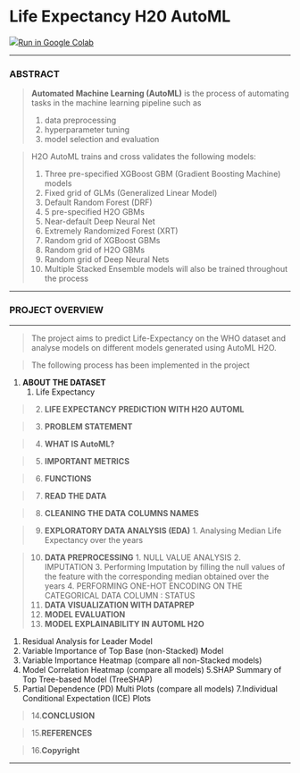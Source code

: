 # Life Expectancy H20 AutoML


<a href="https://githubtocolab.com/ShreyaJaiswal1604/Coursework-Data-Science-Engineering-Methods/blob/main/AutoML/Life_Expectancy_H2O_AutoML.ipynb">
<img src="https://www.tensorflow.org/images/colab_logo_32px.png" />Run in Google Colab</a>


<hr>
<h3> ABSTRACT</h3>

> **Automated Machine Learning (AutoML)** is the process of automating tasks in the machine learning pipeline such as 
> 1.   data preprocessing
> 2.   hyperparameter tuning
> 3. model selection and evaluation

> H2O AutoML trains and cross validates the following models:
> <ol>
> <li>Three pre-specified XGBoost GBM (Gradient Boosting Machine) models</li>
> <li>Fixed grid of GLMs (Generalized Linear Model)
> <li>Default Random Forest (DRF)
> <li>5 pre-specified H2O GBMs
> <li>Near-default Deep Neural Net
> <li>Extremely Randomized Forest (XRT)
> <li>Random grid of XGBoost GBMs
> <li>Random grid of H2O GBMs
> <li>Random grid of Deep Neural Nets
> <li>Multiple Stacked Ensemble models will also be trained throughout the process
> </ol>

<hr>
<h3> PROJECT OVERVIEW</h3>
  

---



> The project aims to predict Life-Expectancy on the WHO dataset and analyse models on different models generated using AutoML H2O.



> The following process has been implemented in the project
1.   **ABOUT THE DATASET**
      1. Life Expectancy

> 2.  **LIFE EXPECTANCY PREDICTION WITH H2O AUTOML**

> 3. **PROBLEM STATEMENT**

> 4. **WHAT IS AutoML?**

> 5. **IMPORTANT METRICS**

> 6. **FUNCTIONS**


> 7. **READ THE DATA**

> 8. **CLEANING THE DATA COLUMNS NAMES**


>9. **EXPLORATORY DATA ANALYSIS (EDA)**
      1. Analysing Median Life Expectancy over the years
      


>10. **DATA PREPROCESSING**
      1. NULL VALUE ANALYSIS
      2. IMPUTATION
      3. Performing Imputation by filling the null values of the feature with the corresponding median obtained over the years
      4. PERFORMING ONE-HOT ENCODING ON THE CATEGORICAL DATA COLUMN : STATUS
>11. **DATA VISUALIZATION WITH DATAPREP**
>12. **MODEL EVALUATION**
>13. **MODEL EXPLAINABILITY IN AUTOML H2O**
 1. Residual Analysis for Leader Model
  2. Variable Importance of Top Base (non-Stacked) Model
 3. Variable Importance Heatmap (compare all non-Stacked models)
 4. Model Correlation Heatmap (compare all models)
 5.SHAP Summary of Top Tree-based Model (TreeSHAP)
 6. Partial Dependence (PD) Multi Plots (compare all models)
 7.Individual Conditional Expectation (ICE) Plots
 
 >14.**CONCLUSION**
 
 >15.**REFERENCES**
 
 >16.**Copyright**



---

























